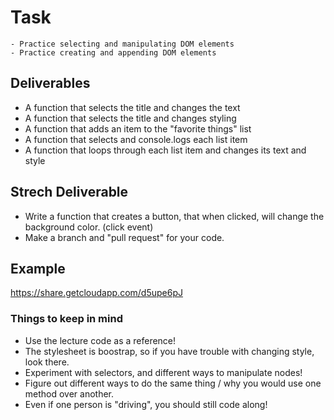 # Task

    - Practice selecting and manipulating DOM elements
    - Practice creating and appending DOM elements

## Deliverables

- A function that selects the title and changes the text
- A function that selects the title and changes styling
- A function that adds an item to the "favorite things" list
- A function that selects and console.logs each list item
- A function that loops through each list item and changes its text and style

## Strech Deliverable

- Write a function that creates a button, that when clicked, will change the background color. (click event)
- Make a branch and "pull request" for your code.

## Example

https://share.getcloudapp.com/d5upe6pJ

### Things to keep in mind

- Use the lecture code as a reference!
- The stylesheet is boostrap, so if you have trouble with changing style, look there.
- Experiment with selectors, and different ways to manipulate nodes!
- Figure out different ways to do the same thing / why you would use one method over another.
- Even if one person is "driving", you should still code along!
